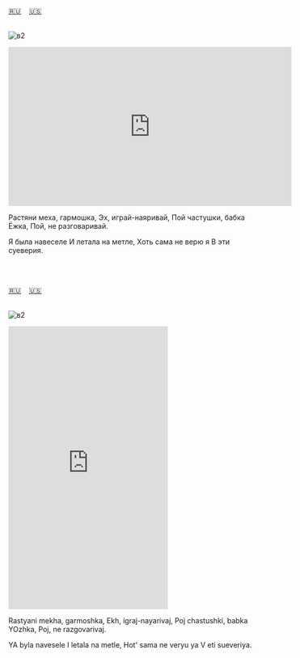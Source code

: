 <span id="ru"><a href='#ru'>🇷🇺</a> &nbsp;&nbsp;&nbsp;<a href='#en'>🇺🇸</a> &nbsp;&nbsp;&nbsp;</span><br><br>

![в2](https://github.com/user-attachments/assets/a1be4ee8-6fa5-4e57-a158-dfaca4932445)

<iframe width="560" height="315" src="https://www.youtube.com/embed/STG-zgPp1X" frameborder="0" allow="accelerometer; autoplay; clipboard-write; encrypted-media; gyroscope; picture-in-picture; web-share"allowfullscreen></iframe>

Растяни меха, гармошка,
Эх, играй-наяривай,
Пой частушки, бабка Ёжка,
Пой, не разговаривай.

Я была навеселе
И летала на метле,
Хоть сама не верю я
В эти суеверия.

<br><br>

<span id="en"><a href='#ru'>🇷🇺</a> &nbsp;&nbsp;&nbsp;<a href='#en'>🇺🇸</a> &nbsp;&nbsp;&nbsp;</span><br><br>

![в2](https://github.com/user-attachments/assets/a1be4ee8-6fa5-4e57-a158-dfaca4932445)

<iframe width="315" height="560" src="https://www.youtube.com/embed/SbsXg2GQK64" frameborder="0" allow="accelerometer; autoplay; clipboard-write; encrypted-media; gyroscope; picture-in-picture; web-share"allowfullscreen></iframe>

Rastyani mekha, garmoshka,
Ekh, igraj-nayarivaj,
Poj chastushki, babka YOzhka,
Poj, ne razgovarivaj.

YA byla navesele
I letala na metle,
Hot' sama ne veryu ya
V eti sueveriya.

<br><br>


